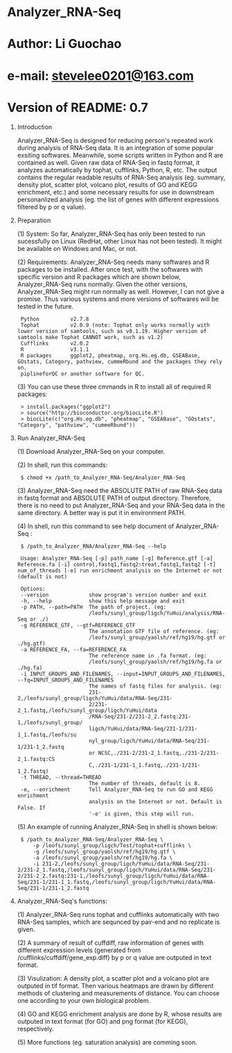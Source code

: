 # Analyzer_RNA-Seq
# Author: Li Guochao
# e-mail: stevelee0201@163.com
# Version of README: 0.7



1. Introduction

    Analyzer_RNA-Seq is designed for reducing person's repeated work during analysis of RNA-Seq data. It is an integration of some popular exsiting softwares. Meanwhile, some scripts written in Python and R are contained as well. Given raw data of RNA-Seq in fastq format, it analyzes automatically by tophat, cufflinks, Python, R, etc. The output contains the regular readable results of RNA-Seq analysis (eg. summary, density plot, scatter plot, volcano plot, results of GO and KEGG enrichment, etc.) and some necessary results for use in downstream personanlized analysis (eg. the list of genes with different expressions filtered by p or q value).



2. Preparation

    (1) System: So far, Analyzer_RNA-Seq has only been tested to run sucessfully on Linux (RedHat, other Linux has not been tested). It might be available on Windows and Mac, or not.

    (2) Requirements: Analyzer_RNA-Seq needs many softwares and R packages to be installed. After once test, with the softwares with specific version and R packages which are shown below, Analyzer_RNA-Seq runs normally. Given the other versions, Analyzer_RNA-Seq might run normally as well. However, I can not give a promise. Thus various systems and more versions of softwares will be tested in the future.

        Python          v2.7.8
        Tophat          v2.0.9 (note: Tophat only works normally with lower version of samtools, such as v0.1.19. Higher version of samtools make Tophat CANNOT work, such as v1.2)
        Cufflinks       v2.0.2
        R               v3.1.1
        R packages      ggplot2, pheatmap, org.Hs.eg.db, GSEABase, GOstats, Category, pathview, cummeRbund and the packages they rely on. 
        piplineforQC or another software for QC.

    (3) You can use these three cmmands in R to install all of required R packages:

        > install.packages("ggplot2")
        > source("http://bioconductor.org/biocLite.R")
        > biocLite(c("org.Hs.eg.db", "pheatmap", "GSEABase", "GOstats", "Category", "pathview", "cummeRbund"))



3. Run Analyzer_RNA-Seq

    (1) Download Analyzer_RNA-Seq on your computer.

    (2) In shell, run this commands:

        $ chmod +x /path_to_Analyzer_RNA-Seq/Analyzer_RNA-Seq

    (3) Analyzer_RNA-Seq need the ABSOLUTE PATH of raw RNA-Seq data in fastq format and ABSOLUTE PATH of output directory. Therefore, there is no need to put Analyzer_RNA-Seq and your RNA-Seq data in the same directory. A better way is put it in environment PATH.

    (4) In shell, run this command to see help document of Analyzer_RNA-Seq : 
     
        $ /path_to_Analyzer_RNA/Analyzer_RNA-Seq --help 
        
        Usage: Analyzer_RNA-Seq [-p] path_name [-g] Reference.gtf [-a] Reference.fa [-i] control,fastq1,fastq2:treat,fastq1,fastq2 [-t] num_of_threads [-e] run enrichment analysis on the Internet or not (default is not)

        Options:
        --version             show program's version number and exit
        -h, --help            show this help message and exit
        -p PATH, --path=PATH  The path of project. (eg:
                              /leofs/sunyl_group/ligch/YuHui/analysis/RNA-Seq or ./)
        -g REFERENCE_GTF, --gtf=REFERENCE_GTF
                              The annotation GTF file of reference. (eg:
                              /leofs/sunyl_group/yaolsh/ref/hg19/hg.gtf or ./hg.gtf)
        -a REFERENCE_FA, --fa=REFERENCE_FA
                              The reference name in .fa format. (eg:
                              /leofs/sunyl_group/yaolsh/ref/hg19/hg.fa or ./hg.fa)
        -i INPUT_GROUPS_AND_FILENAMES, --input=INPUT_GROUPS_AND_FILENAMES, --fq=INPUT_GROUPS_AND_FILENAMES
                              The names of fastq files for analysis. (eg:
                              231-2,/leofs/sunyl_group/ligch/YuHui/data/RNA-Seq/231-
                              2/231-2_1.fastq,/leofs/sunyl_group/ligch/YuHui/data
                              /RNA-Seq/231-2/231-2_2.fastq:231-1,/leofs/sunyl_group/
                              ligch/YuHui/data/RNA-Seq/231-1/231-1_1.fastq,/leofs/su
                              nyl_group/ligch/YuHui/data/RNA-Seq/231-1/231-1_2.fastq
                              or NCSC,./231-2/231-2_1.fastq,./231-2/231-2_1.fastq:CS
                              C,./231-1/231-1_1.fastq,./231-1/231-1_2.fastq)
        -t THREAD, --thread=THREAD
                              The number of threads, default is 8.
        -e, --enrichment      Tell Analyzer_RNA-Seq to run GO and KEGG enrichment
                              analysis on the Internet or not. Default is False. If
                              '-e' is given, this step will run.

    (5) An example of running Analyzer_RNA-Seq in shell is shown below:

        $ /path_to_Analyzer_RNA-Seq/Analyzer_RNA-Seq \
            -p /leofs/sunyl_group/ligch/Test/tophat+cufflinks \
            -g /leofs/sunyl_group/yaolsh/ref/hg19/hg.gtf \
            -a /leofs/sunyl_group/yaolsh/ref/hg19/hg.fa \
            -i 231-2,/leofs/sunyl_group/ligch/YuHui/data/RNA-Seq/231-2/231-2_1.fastq,/leofs/sunyl_group/ligch/YuHui/data/RNA-Seq/231-2/231-2_2.fastq:231-1,/leofs/sunyl_group/ligch/YuHui/data/RNA-Seq/231-1/231-1_1.fastq,/leofs/sunyl_group/ligch/YuHui/data/RNA-Seq/231-1/231-1_2.fastq



4. Analyzer_RNA-Seq's functions:

    (1) Analyzer_RNA-Seq runs tophat and cufflinks automatically with two RNA-Seq samples, which are sequnced by pair-end and no replicate is given. 
    
    (2) A summary of result of cuffdiff, raw information of genes with different expression levels (generated from /cufflinks/cuffdiff/gene_exp.diff) by p or q value are outputed in text format.
    
    (3) Visulization: A density plot, a scatter plot and a volcano plot are outputed in tif format. Then various heatmaps are drawn by different methods of clustering and measurements of distance. You can choose one according to your own biological problem. 
    
    (4) GO and KEGG enrichment analysis are done by R, whose results are outputed in text format (for GO) and png format (for KEGG), respectively. 
    
    (5) More functions (eg. saturation analysis) are comming soon.
